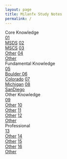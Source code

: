 ```yaml
---
layout: page
title: Milanfx Study Notes
permalink: /
---
```


<div class="row">
  <div class="btn text">
    <div class="btn name">Core Knowledge</div>
    <div class="row" style="grid-template-columns: 1fr 1fr 1fr 1fr;">
      <a href="/01-MSDS/"     class="btn box1">01<br>MSDS</a>
      <a href="/02-MSCS/"     class="btn box2">02<br>MSCS</a>
      <a href="/#/"           class="btn box3">03<br>Other</a>
      <a href="/#/"           class="btn box4">04<br>Other</a>
    </div>
  </div>
</div>

<div class="row">
  <div class="btn text">
    <div class="btn name">Fundamental Knowledge</div>
    <div class="row" style="grid-template-columns: 1fr 1fr 1fr 1fr;">
      <a href="/05-Boulder/"  class="btn box1">05<br>Boulder </a>
      <a href="/06-Colorado/" class="btn box2">06<br>Colorado</a>
      <a href="/07-Michigan/" class="btn box3">07<br>Michigan</a>
      <a href="/08-SanDiego/" class="btn box4">08<br>SanDiego</a>
    </div>
  </div>
</div>

<div class="row">
  <div class="btn text">
    <div class="btn name">Other Knowledge</div>
    <div class="row" style="grid-template-columns: 1fr 1fr 1fr 1fr;">
      <a href="/#/"           class="btn box1">09<br>Other</a>
      <a href="/#/"           class="btn box2">10<br>Other</a>
      <a href="/#/"           class="btn box3">11<br>Other</a>
      <a href="/#/"           class="btn box4">12<br>Other</a>
    </div>
  </div>
</div>

<div class="row">
  <div class="btn text">
    <div class="btn name">Professional</div>
    <div class="row" style="grid-template-columns: 1fr 1fr 1fr 1fr;">
      <a href="/#/"           class="btn box1">13<br>Other</a>
      <a href="/#/"           class="btn box2">14<br>Other</a>
      <a href="/#/"           class="btn box3">15<br>Other</a>
      <a href="/#/"           class="btn box4">16<br>Other</a>
    </div>
  </div>
</div>

<br><br><br><br><br><br>
<br><br><br><br><br><br>
<br><br><br><br><br><br>
<br><br><br><br><br><br>
<br><br><br><br><br><br>
<br><br><br><br><br><br>
<br><br><br><br><br><br>